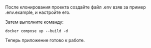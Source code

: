 После клонирования проекта создайте файл .env взяв за пример .env.example, и настройте его.

Затем выполните команду:

```commandline
docker compose up --build -d
```

Теперь приложение готово к работе.

